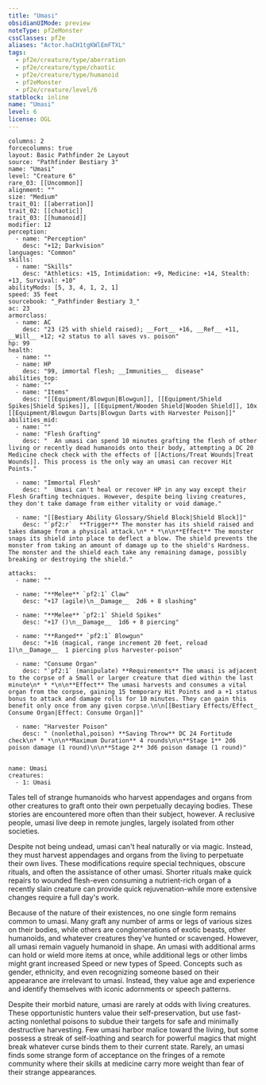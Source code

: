 ```yaml
---
title: "Umasi"
obsidianUIMode: preview
noteType: pf2eMonster
cssClasses: pf2e
aliases: "Actor.haCH1tgKWlEmFTXL" 
tags:
  - pf2e/creature/type/aberration
  - pf2e/creature/type/chaotic
  - pf2e/creature/type/humanoid
  - pf2eMonster
  - pf2e/creature/level/6
statblock: inline
name: "Umasi"
level: 6
license: OGL
---
```


```statblock
columns: 2
forcecolumns: true
layout: Basic Pathfinder 2e Layout
source: "Pathfinder Bestiary 3"
name: "Umasi"
level: "Creature 6"
rare_03: [[Uncommon]]
alignment: ""
size: "Medium"
trait_01: [[aberration]]
trait_02: [[chaotic]]
trait_03: [[humanoid]]
modifier: 12
perception:
  - name: "Perception"
    desc: "+12; Darkvision"
languages: "Common"
skills:
  - name: "Skills"
    desc: "Athletics: +15, Intimidation: +9, Medicine: +14, Stealth: +13, Survival: +10"
abilityMods: [5, 3, 4, 1, 2, 1]
speed: 35 feet
sourcebook: "_Pathfinder Bestiary 3_"
ac: 23
armorclass:
  - name: AC
    desc: "23 (25 with shield raised); __Fort__ +16, __Ref__ +11, __Will__ +12; +2 status to all saves vs. poison"
hp: 99
health:
  - name: ""
  - name: HP
    desc: "99, immortal flesh; __Immunities__  disease"
abilities_top:
  - name: ""
  - name: "Items"
    desc: "[[Equipment/Blowgun|Blowgun]], [[Equipment/Shield Spikes|Shield Spikes]], [[Equipment/Wooden Shield|Wooden Shield]], 10x [[Equipment/Blowgun Darts|Blowgun Darts with Harvester Poison]]"
abilities_mid:
  - name: ""
  - name: "Flesh Grafting"
    desc: "  An umasi can spend 10 minutes grafting the flesh of other living or recently dead humanoids onto their body, attempting a DC 20 Medicine check check with the effects of [[Actions/Treat Wounds|Treat Wounds]]. This process is the only way an umasi can recover Hit Points."

  - name: "Immortal Flesh"
    desc: "  Umasi can't heal or recover HP in any way except their Flesh Grafting techniques. However, despite being living creatures, they don't take damage from either vitality or void damage."

  - name: "[[Bestiary Ability Glossary/Shield Block|Shield Block]]"
    desc: "`pf2:r`  **Trigger** The monster has its shield raised and takes damage from a physical attack.\n* * *\n\n**Effect** The monster snaps its shield into place to deflect a blow. The shield prevents the monster from taking an amount of damage up to the shield's Hardness. The monster and the shield each take any remaining damage, possibly breaking or destroying the shield."

attacks:
  - name: ""

  - name: "**Melee** `pf2:1` Claw"
    desc: "+17 (agile)\n__Damage__  2d6 + 8 slashing"

  - name: "**Melee** `pf2:1` Shield Spikes"
    desc: "+17 ()\n__Damage__  1d6 + 8 piercing"

  - name: "**Ranged** `pf2:1` Blowgun"
    desc: "+16 (magical, range increment 20 feet, reload 1)\n__Damage__  1 piercing plus harvester-poison"

  - name: "Consume Organ"
    desc: "`pf2:1` (manipulate) **Requirements** The umasi is adjacent to the corpse of a Small or larger creature that died within the last minute\n* * *\n\n**Effect** The umasi harvests and consumes a vital organ from the corpse, gaining 15 temporary Hit Points and a +1 status bonus to attack and damage rolls for 10 minutes. They can gain this benefit only once from any given corpse.\n\n[[Bestiary Effects/Effect_ Consume Organ|Effect: Consume Organ]]"

  - name: "Harvester Poison"
    desc: " (nonlethal,poison) **Saving Throw** DC 24 Fortitude check\n* * *\n\n**Maximum Duration** 4 rounds\n\n**Stage 1** 2d6 poison damage (1 round)\n\n**Stage 2** 3d6 poison damage (1 round)"
 
```

```encounter-table
name: Umasi
creatures:
  - 1: Umasi
```



Tales tell of strange humanoids who harvest appendages and organs from other creatures to graft onto their own perpetually decaying bodies. These stories are encountered more often than their subject, however. A reclusive people, umasi live deep in remote jungles, largely isolated from other societies.

Despite not being undead, umasi can't heal naturally or via magic. Instead, they must harvest appendages and organs from the living to perpetuate their own lives. These modifications require special techniques, obscure rituals, and often the assistance of other umasi. Shorter rituals make quick repairs to wounded flesh-even consuming a nutrient-rich organ of a recently slain creature can provide quick rejuvenation-while more extensive changes require a full day's work.

Because of the nature of their existences, no one single form remains common to umasi. Many graft any number of arms or legs of various sizes on their bodies, while others are conglomerations of exotic beasts, other humanoids, and whatever creatures they've hunted or scavenged. However, all umasi remain vaguely humanoid in shape. An umasi with additional arms can hold or wield more items at once, while additional legs or other limbs might grant increased Speed or new types of Speed. Concepts such as gender, ethnicity, and even recognizing someone based on their appearance are irrelevant to umasi. Instead, they value age and experience and identify themselves with iconic adornments or speech patterns.

Despite their morbid nature, umasi are rarely at odds with living creatures. These opportunistic hunters value their self-preservation, but use fast-acting nonlethal poisons to subdue their targets for safe and minimally destructive harvesting. Few umasi harbor malice toward the living, but some possess a streak of self-loathing and search for powerful magics that might break whatever curse binds them to their current state. Rarely, an umasi finds some strange form of acceptance on the fringes of a remote community where their skills at medicine carry more weight than fear of their strange appearances.
